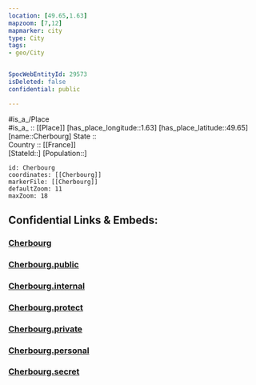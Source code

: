 ```yaml
---
location: [49.65,1.63] 
mapzoom: [7,12] 
mapmarker: city 
type: City
tags:
- geo/City


SpocWebEntityId: 29573
isDeleted: false
confidential: public

---
```

#is_a_/Place  
#is_a_ :: [[Place]] 
[has_place_longitude::1.63] 
[has_place_latitude::49.65] 
[name::Cherbourg] 
State ::  
Country :: [[France]]  
[StateId::] 
[Population::] 



```leaflet
id: Cherbourg
coordinates: [[Cherbourg]] 
markerFile: [[Cherbourg]] 
defaultZoom: 11 
maxZoom: 18
```


## Confidential Links & Embeds: 

### [Cherbourg](/_Standards/Earth/Continent/Europe/Europe~West/France/regions~France/Normandie/departments~Normandie/Seine-Maritime/communes~Seine-Maritime/Dieppe/cities~Dieppe/Cherbourg.md) 

### [Cherbourg.public](/_public/Earth/Continent/Europe/Europe~West/France/regions~France/Normandie/departments~Normandie/Seine-Maritime/communes~Seine-Maritime/Dieppe/cities~Dieppe/Cherbourg.public.md) 

### [Cherbourg.internal](/_internal/Earth/Continent/Europe/Europe~West/France/regions~France/Normandie/departments~Normandie/Seine-Maritime/communes~Seine-Maritime/Dieppe/cities~Dieppe/Cherbourg.internal.md) 

### [Cherbourg.protect](/_protect/Earth/Continent/Europe/Europe~West/France/regions~France/Normandie/departments~Normandie/Seine-Maritime/communes~Seine-Maritime/Dieppe/cities~Dieppe/Cherbourg.protect.md) 

### [Cherbourg.private](/_private/Earth/Continent/Europe/Europe~West/France/regions~France/Normandie/departments~Normandie/Seine-Maritime/communes~Seine-Maritime/Dieppe/cities~Dieppe/Cherbourg.private.md) 

### [Cherbourg.personal](/_personal/Earth/Continent/Europe/Europe~West/France/regions~France/Normandie/departments~Normandie/Seine-Maritime/communes~Seine-Maritime/Dieppe/cities~Dieppe/Cherbourg.personal.md) 

### [Cherbourg.secret](/_secret/Earth/Continent/Europe/Europe~West/France/regions~France/Normandie/departments~Normandie/Seine-Maritime/communes~Seine-Maritime/Dieppe/cities~Dieppe/Cherbourg.secret.md)

